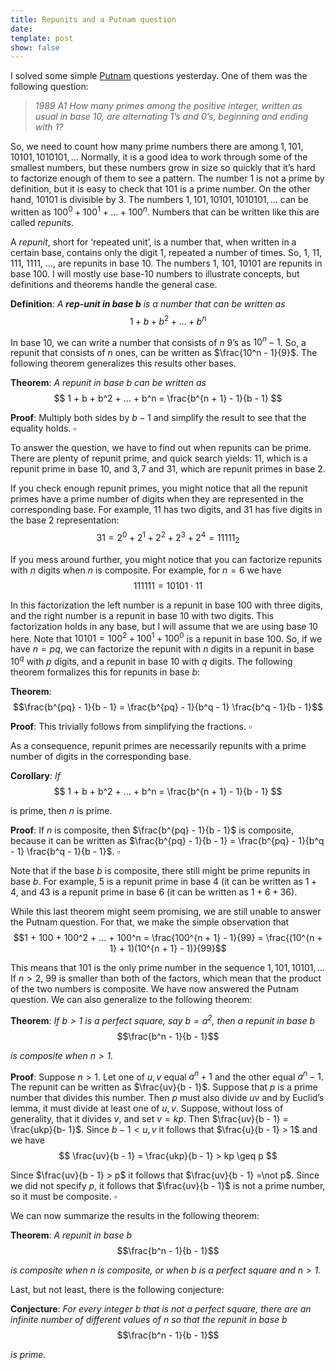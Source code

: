 ```yaml
---
title: Repunits and a Putnam question
date: 
template: post
show: false
---
```


I solved some simple [Putnam](https://en.wikipedia.org/wiki/William_Lowell_Putnam_Mathematical_Competition) questions yesterday. One of them was the following question:

> *1989 A1 How many primes among the positive integer, written as usual in base 10, are alternating 1’s and 0’s, beginning and ending with 1?*

So, we need to count how many prime numbers there are among $1, 101, 10101, 1010101, ...$ Normally, it is a good idea to work through some of the smallest numbers, but these numbers grow in size so quickly that it’s hard to factorize enough of them to see a pattern. The number $1$ is not a prime by definition, but it is easy to check that $101$ is a prime number. On the other hand, $10101$ is divisible by $3$. The numbers $1, 101, 10101, 1010101, ...$ can be written as $100^0 + 100^1 + ... + 100^n$. Numbers that can be written like this are called *repunits*.

A *repunit*, short for ‘repeated unit’, is a number that, when written in a certain base, contains only the digit 1, repeated a number of times. So, 1, 11, 111, 1111, ..., are repunits in base 10. The numbers 1, 101, 10101 are repunits in base 100. I will mostly use base-10 numbers to illustrate concepts, but definitions and theorems handle the general case.

**Definition**: *A **rep-unit in base $b$** is a number that can be written as*
$$1 + b + b^2 + ... + b^n$$

In base 10, we can write a number that consists of $n$ 9’s as $10^n - 1$. So, a repunit that consists of $n$ ones, can be written as $\frac{10^n - 1}{9}$. The following theorem generalizes this results other bases.

**Theorem**: *A repunit in base $b$ can be written as*
$$ 1 + b + b^2 + ... + b^n = \frac{b^{n + 1} - 1}{b - 1} $$

**Proof**: Multiply both sides by $b - 1$ and simplify the result to see that the equality holds. $\square$

To answer the question, we have to find out when repunits can be prime. There are plenty of repunit prime, and quick search yields: $11$, which is a repunit prime in base $10$, and $3, 7$ and $31$, which are repunit primes in base 2.

If you check enough repunit primes, you might notice that all the repunit primes have a prime number of digits when they are represented in the corresponding base. For example, $11$ has two digits, and $31$ has five digits in the base $2$ representation:
$$31 = 2^0 + 2^1 + 2^2 + 2^3 + 2^4 = 11111_2$$

If you mess around further, you might notice that you can factorize repunits with $n$ digits when $n$ is composite. For example, for $n = 6$ we have
$$ 111111 = 10101 \cdot 11 $$

In this factorization the left number is a repunit in base 100 with three digits, and the right number is a repunit in base 10 with two digits. This factorization holds in any base, but I will assume that we are using base $10$ here. Note that $10101 = 100^2 + 100^1 + 100^0$ is a repunit in base $100$. So, if we have $n = pq$, we can factorize the repunit with $n$ digits in a repunit in base $10^q$ with $p$ digits, and a repunit in base $10$ with $q$ digits. The following theorem formalizes this for repunits in base $b$:

**Theorem**:
$$\frac{b^{pq} - 1}{b - 1} = \frac{b^{pq} - 1}{b^q - 1} \frac{b^q - 1}{b - 1}$$

**Proof**: This trivially follows from simplifying the fractions. $\square$

As a consequence, repunit primes are necessarily repunits with a prime number of digits in the corresponding base.

**Corollary**: *If*
$$ 1 + b + b^2 + ... + b^n = \frac{b^{n + 1} - 1}{b - 1} $$

is prime, then $n$ is prime.

**Proof**: If $n$ is composite, then $\frac{b^{pq} - 1}{b - 1}$ is composite, because it can be written as $\frac{b^{pq} - 1}{b - 1} = \frac{b^{pq} - 1}{b^q - 1} \frac{b^q - 1}{b - 1}$. $\square$

Note that if the base $b$ is composite, there still might be prime repunits in base $b$. For example, $5$ is a repunit prime in base 4 (it can be written as $1 + 4$, and $43$ is a repunit prime in base $6$ (it can be written as $1 + 6 + 36$).

While this last theorem might seem promising, we are still unable to answer the Putnam question. For that, we make the simple observation that
$$1 + 100 + 100^2 + ... + 100^n = \frac{100^{n + 1} - 1}{99} = \frac{(10^{n + 1} + 1)(10^{n + 1} - 1)}{99}$$

This means that $101$ is the only prime number in the sequence $1, 101, 10101, ...$ If $n > 2$, $99$ is smaller than both of the factors, which mean that the product of the two numbers is composite. We have now answered the Putnam question. We can also generalize to the following theorem:

**Theorem**: *If $b > 1$ is a perfect square, say $b = a^2$, then a repunit in base $b$*
$$\frac{b^n - 1}{b - 1}$$

*is composite when $n > 1$.*

**Proof**: Suppose $n > 1$. Let one of $u, v$ equal $a^n + 1$ and the other equal $a^n - 1$. The repunit can be written as $\frac{uv}{b - 1}$. Suppose that $p$ is a prime number that divides this number. Then $p$ must also divide $uv$ and by Euclid’s lemma, it must divide at least one of $u, v$. Suppose, without loss of generality, that it divides $v$, and set $v = kp$. Then $\frac{uv}{b - 1} = \frac{ukp}{b- 1}$. Since $b - 1 < u, v$ it follows that $\frac{u}{b - 1} > 1$ and we have
$$ \frac{uv}{b - 1} = \frac{ukp}{b - 1} > kp \geq p $$

Since $\frac{uv}{b - 1} > p$ it follows that $\frac{uv}{b - 1} =\not p$. Since we did not specify $p$, it follows that $\frac{uv}{b - 1}$ is not a prime number, so it must be composite. $\square$

We can now summarize the results in the following theorem:

**Theorem**: *A repunit in base $b$*
$$\frac{b^n - 1}{b - 1}$$

*is composite when $n$ is composite, or when $b$ is a perfect square and $n > 1$.*

Last, but not least, there is the following conjecture:

**Conjecture**: *For every integer $b$ that is not a perfect square, there are an infinite number of different values of $n$ so that the repunit in base $b$*
$$\frac{b^n - 1}{b - 1}$$

*is prime.*
